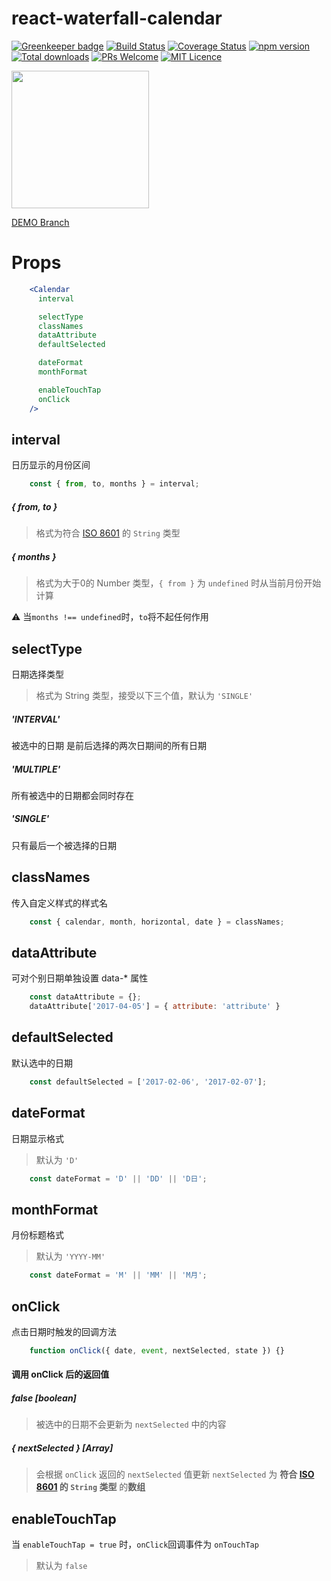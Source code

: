# react-waterfall-calendar
[![Greenkeeper badge](https://badges.greenkeeper.io/Runjuu/react-waterfall-calendar.svg)](https://greenkeeper.io/)
[![Build Status](https://travis-ci.org/Runjuu/react-waterfall-calendar.svg?branch=master)](https://travis-ci.org/Runjuu/react-waterfall-calendar)
[![Coverage Status](https://coveralls.io/repos/github/Runjuu/react-waterfall-calendar/badge.svg?branch=master)](https://coveralls.io/github/Runjuu/react-waterfall-calendar?branch=master)
[![npm version](https://badge.fury.io/js/react-waterfall-calendar.svg)](https://badge.fury.io/js/react-waterfall-calendar)
[![Total downloads](https://img.shields.io/npm/dt/react-waterfall-calendar.svg)](https://www.npmjs.com/package/react-waterfall-calendar)
[![PRs Welcome](https://img.shields.io/badge/PRs-welcome-brightgreen.svg)](CONTRIBUTING.md#pull-requests)
[![MIT Licence](https://badges.frapsoft.com/os/mit/mit.svg?v=103)](https://opensource.org/licenses/mit-license.php)

[<img src="https://i.imgur.com/Dkg7Shq.gif" width="220">](https://runjuu.github.io/react-waterfall-calendar/)

[DEMO Branch](https://github.com/Runjuu/react-waterfall-calendar/tree/demo)

# Props
```jsx
    <Calendar
      interval

      selectType
      classNames
      dataAttribute
      defaultSelected

      dateFormat
      monthFormat

      enableTouchTap
      onClick
    />
```

## interval
日历显示的月份区间

```javascript
    const { from, to, months } = interval;
```
##### { from, to }
> 格式为符合 [ISO 8601](https://en.wikipedia.org/wiki/ISO_8601) 的 `String` 类型

##### { months }
> 格式为大于0的 Number 类型，`{ from }` 为 `undefined` 时从当前月份开始计算

⚠️ 当`months !== undefined`时，`to`将不起任何作用


## selectType
日期选择类型
> 格式为 String 类型，接受以下三个值，默认为 `'SINGLE'`

##### 'INTERVAL'
被选中的日期 是前后选择的两次日期间的所有日期
##### 'MULTIPLE'
所有被选中的日期都会同时存在
##### 'SINGLE'
只有最后一个被选择的日期

## classNames
传入自定义样式的样式名

```javascript
    const { calendar, month, horizontal, date } = classNames;
```

## dataAttribute
可对个别日期单独设置 data-* 属性

```javascript
    const dataAttribute = {};
    dataAttribute['2017-04-05'] = { attribute: 'attribute' }
```

## defaultSelected
默认选中的日期

```javascript
    const defaultSelected = ['2017-02-06', '2017-02-07'];
```

## dateFormat
日期显示格式

> 默认为 `'D'`

```javascript
    const dateFormat = 'D' || 'DD' || 'D日';
```

## monthFormat
月份标题格式

> 默认为 `'YYYY-MM'`

```javascript
    const dateFormat = 'M' || 'MM' || 'M月';
```

## onClick
点击日期时触发的回调方法
```javascript
    function onClick({ date, event, nextSelected, state }) {}
```

#### 调用 onClick 后的返回值
##### false *[boolean]*
> 被选中的日期不会更新为 `nextSelected` 中的内容

##### { nextSelected } *[Array]*
> 会根据 `onClick` 返回的 `nextSelected` 值更新
> `nextSelected` 为 **符合 [ISO 8601](https://en.wikipedia.org/wiki/ISO_8601) 的 `String` 类型** 的**数组**

## enableTouchTap
当 `enableTouchTap = true` 时，`onClick`回调事件为 `onTouchTap`
> 默认为 `false`

